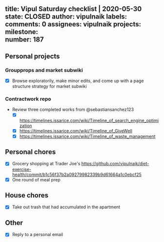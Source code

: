 title:	Vipul Saturday checklist | 2020-05-30
state:	CLOSED
author:	vipulnaik
labels:	
comments:	0
assignees:	vipulnaik
projects:	
milestone:	
number:	187
--
## Personal projects

### Groupprops and market subwiki

- [x] Browse exploratorily, make minor edits, and come up with a page structure strategy for market subwiki
### Contractwork repo

- Review three completed works from @sebastiansanchez123
  - [x] https://timelines.issarice.com/wiki/Timeline_of_search_engine_optimization
  - [x] https://timelines.issarice.com/wiki/Timeline_of_GiveWell
  - [x] https://timelines.issarice.com/wiki/Timeline_of_waste_management

## Personal chores

- [x] Grocery shopping at Trader Joe's https://github.com/vipulnaik/diet-exercise-health/commit/b1c56f37b2a09279982339b9d61664a1c0ebcf25
- [x] One round of meal prep

## House chores

- [x] Take out trash that had accumulated in the apartment

## Other

- [x] Reply to a personal email
